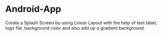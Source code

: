 # Android-App
Create a Splash Screen by using Linear Layout with the help of text label, logo file, background color and also add up a gradient background.

